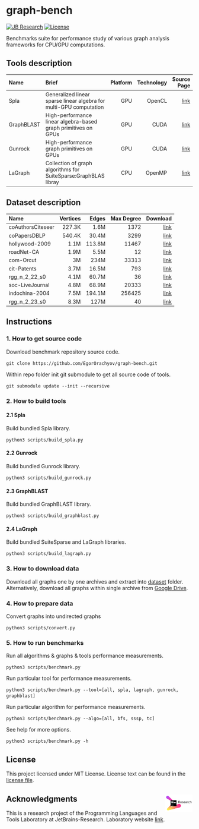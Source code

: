# graph-bench

[![JB Research](https://jb.gg/badges/research-flat-square.svg)](https://research.jetbrains.org/)
[![License](https://img.shields.io/badge/license-MIT-blue)](https://github.com/JetBrains-Research/spla-bench/blob/master/LICENSE.md)

Benchmarks suite for performance study of various graph analysis frameworks for CPU/GPU computations.

## Tools description

| Name       | Brief                                                              | Platform | Technology |                                        Source Page |
|:-----------|:-------------------------------------------------------------------|---------:|-----------:|---------------------------------------------------:|
| Spla       | Generalized linear sparse linear algebra for multi-GPU computation |      GPU |     OpenCL | [link](https://github.com/JetBrains-Research/spla) |
| GraphBLAST | High-performance linear algebra-based graph primitives on GPUs     |      GPU |       CUDA |      [link](https://github.com/gunrock/graphblast) |
| Gunrock    | High-performance graph primitives on GPUs                          |      GPU |       CUDA |         [link](https://github.com/gunrock/gunrock) |
| LaGraph    | Collection of graph algorithms for SuiteSparse:GraphBLAS libray    |      CPU |     OpenMP |       [link](https://github.com/GraphBLAS/LAGraph) |

## Dataset description

| Name              | Vertices |  Edges | Max Degree |                                                                                          Download |
|:------------------|---------:|-------:|-----------:|--------------------------------------------------------------------------------------------------:|
| coAuthorsCiteseer |   227.3K |   1.6M |       1372 | [link](https://suitesparse-collection-website.herokuapp.com/MM/DIMACS10/coAuthorsCiteseer.tar.gz) |
| coPapersDBLP      |   540.4K |  30.4M |       3299 |      [link](https://suitesparse-collection-website.herokuapp.com/MM/DIMACS10/coPapersDBLP.tar.gz) |
| hollywood-2009    |     1.1M | 113.8M |      11467 |         [link](https://suitesparse-collection-website.herokuapp.com/MM/LAW/hollywood-2009.tar.gz) |
| roadNet-CA        |     1.9M |   5.5M |         12 |            [link](https://suitesparse-collection-website.herokuapp.com/MM/SNAP/roadNet-CA.tar.gz) |
| com-Orcut         |       3M |   234M |      33313 |             [link](https://suitesparse-collection-website.herokuapp.com/MM/SNAP/com-Orkut.tar.gz) |
| cit-Patents       |     3.7M |  16.5M |        793 |           [link](https://suitesparse-collection-website.herokuapp.com/MM/SNAP/cit-Patents.tar.gz) |
| rgg_n_2_22_s0     |     4.1M |  60.7M |         36 |     [link](https://suitesparse-collection-website.herokuapp.com/MM/DIMACS10/rgg_n_2_22_s0.tar.gz) |
| soc-LiveJournal   |     4.8M |  68.9M |      20333 |      [link](https://suitesparse-collection-website.herokuapp.com/MM/SNAP/soc-LiveJournal1.tar.gz) |
| indochina-2004    |     7.5M | 194.1M |     256425 |         [link](https://suitesparse-collection-website.herokuapp.com/MM/LAW/indochina-2004.tar.gz) |
| rgg_n_2_23_s0     |     8.3M |   127M |         40 |     [link](https://suitesparse-collection-website.herokuapp.com/MM/DIMACS10/rgg_n_2_23_s0.tar.gz) |

## Instructions

### 1. How to get source code

Download benchmark repository source code.

```shell
git clone https://github.com/EgorOrachyov/graph-bench.git
```

Within repo folder init git submodule to get all source code of tools.

```shell
git submodule update --init --recursive
```

### 2. How to build tools

#### 2.1 Spla

Build bundled Spla library.

```shell
python3 scripts/build_spla.py
```

#### 2.2 Gunrock

Build bundled Gunrock library.

```shell
python3 scripts/build_gunrock.py
```

#### 2.3 GraphBLAST

Build bundled GraphBLAST library.

```shell
python3 scripts/build_graphblast.py
```

#### 2.4 LaGraph

Build bundled SuiteSparse and LaGraph libraries.

```shell
python3 scripts/build_lagraph.py
```

### 3. How to download data

Download all graphs one by one archives and extract into [dataset](./dataset) folder.
Alternatively, download all graphs within single archive from [Google Drive](https://drive.google.com/file/d/1bgovKsmjexYyXfEZLxNi-0uoxmDalIGn/view?usp=sharing).

### 4. How to prepare data

Convert graphs into undirected graphs

```shell
python3 scripts/convert.py
```

### 5. How to run benchmarks

Run all algorithms & graphs & tools performance measurements.

```shell
python3 scripts/benchmark.py
```

Run particular tool for performance measurements.

```shell
python3 scripts/benchmark.py --tool=[all, spla, lagraph, gunrock, graphblast]
```

Run particular algorithm for performance measurements.

```shell
python3 scripts/benchmark.py --algo=[all, bfs, sssp, tc]
```

See help for more options.

```shell
python3 scripts/benchmark.py -h
```

## License

This project licensed under MIT License. License text can be found in the
[license file](./LICENSE.md).

## Acknowledgments <img align="right" width="15%" src="https://github.com/EgorOrachyov/graph-bench/raw/main/docs/jetbrains-logo.png?raw=true&sanitize=true">

This is a research project of the Programming Languages and Tools Laboratory
at JetBrains-Research. Laboratory website [link](https://research.jetbrains.org/groups/plt_lab/).